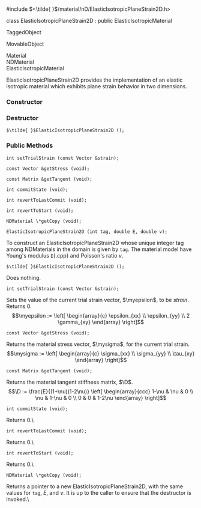 \
#include $<\tilde{ }$/material/nD/ElasticIsotropicPlaneStrain2D.h$>$


class ElasticIsotropicPlaneStrain2D : public ElasticIsotropicMaterial


TaggedObject

MovableObject

Material\
NDMaterial\
ElasticIsotropicMaterial

ElasticIsotropicPlaneStrain2D provides the implementation of an elastic
isotropic material which exhibits plane strain behavior in two
dimensions.
### Constructor


### Destructor


```{.cpp}
$\tilde{ }$ElasticIsotropicPlaneStrain2D ();
```

### Public Methods


```{.cpp}
int setTrialStrain (const Vector &strain);
```



```{.cpp}
const Vector &getStress (void);
```



```{.cpp}
const Matrix &getTangent (void);
```



```{.cpp}
int commitState (void);
```



```{.cpp}
int revertToLastCommit (void);
```



```{.cpp}
int revertToStart (void);
```



```{.cpp}
NDMaterial \*getCopy (void);
```




```{.cpp}
ElasticIsotropicPlaneStrain2D (int tag, double E, double v);
```


To construct an ElasticIsotropicPlaneStrain2D whose unique integer tag
among NDMaterials in the domain is given by `tag`. The material model
have Young's modulus `E`{.cpp} and Poisson's ratio *v*.

```{.cpp}
$\tilde{ }$ElasticIsotropicPlaneStrain2D ();
```


Does nothing.

```{.cpp}
int setTrialStrain (const Vector &strain);
```


Sets the value of the current trial strain vector, $\myepsilon$, to be
*strain*. Returns $0$.\
$$\myepsilon := \left[
   \begin{array}{c}
       \epsilon_{xx} \\
       \epsilon_{yy}   \\
       2 \gamma_{xy}   
   \end{array} 
 \right]$$


```{.cpp}
const Vector &getStress (void);
```


Returns the material stress vector, $\mysigma$, for the current trial
strain.\
$$\mysigma := \left[
   \begin{array}{c}
       \sigma_{xx} \\
       \sigma_{yy}   \\
       \tau_{xy}   
   \end{array} 
 \right]$$


```{.cpp}
const Matrix &getTangent (void);
```


Returns the material tangent stiffness matrix, $\D$.\
$$\D := \frac{E}{(1+\nu)(1-2\nu)} \left[
   \begin{array}{ccc}
         1-\nu &     \nu &      0 \\
           \nu &   1-\nu &      0 \\
             0 &       0 & 1-2\nu
   \end{array} 
 \right]$$


```{.cpp}
int commitState (void);
```


Returns $0$.\

```{.cpp}
int revertToLastCommit (void);
```


Returns $0$.\

```{.cpp}
int revertToStart (void);
```


Returns $0$.\

```{.cpp}
NDMaterial \*getCopy (void);
```


Returns a pointer to a new ElasticIsotropicPlaneStrain2D, with the same
values for `tag`, *E*, and $\nu$. It is up to the caller to ensure that
the destructor is invoked.\
